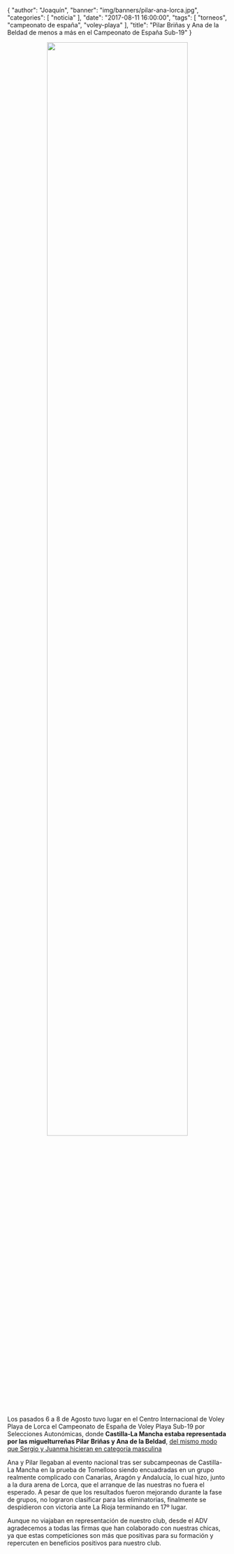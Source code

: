 {
  "author": "Joaquín",
  "banner": "img/banners/pilar-ana-lorca.jpg",
  "categories": [
    "noticia"
  ],
  "date": "2017-08-11 16:00:00",
  "tags": [
    "torneos",
	"campeonato de españa",
	"voley-playa"
  ],
  "title": "Pilar Briñas y Ana de la Beldad de menos a más en el Campeonato de España Sub-19"
}


<center>
	<a target="photo" href="http://www.advmiguelturra.org/img/banners/pilar-ana-lorca.jpg">
	<img width="80%" align="center" src="http://www.advmiguelturra.org/img/banners/pilar-ana-lorca.jpg"/>
	</a>
</center>

Los pasados 6 a 8 de Agosto tuvo lugar en el Centro Internacional de
Voley Playa de Lorca el Campeonato de España de Voley Playa Sub-19 por
Selecciones Autonómicas, donde **Castilla-La Mancha estaba
representada por las miguelturreñas Pilar Briñas y Ana de la
Beldad**,
[del mismo modo que Sergio y Juanma hicieran en categoría masculina](http://www.advmiguelturra.org/blog/2017/08/04/experiencia-juanma-sergio-lorca/)

Ana y Pilar llegaban al evento nacional tras ser subcampeonas de
Castilla-La Mancha en la prueba de Tomelloso siendo encuadradas en un
grupo realmente complicado con Canarias, Aragón y Andalucía, lo cual
hizo, junto a la dura arena de Lorca, que el arranque de las nuestras
no fuera el esperado. A pesar de que los resultados fueron mejorando
durante la fase de grupos, no lograron clasificar para las
eliminatorias, finalmente se despidieron con victoria ante La Rioja
terminando en 17º lugar.

Aunque no viajaban en representación de nuestro club, desde el ADV
agradecemos a todas las firmas que han colaborado con nuestras chicas,
ya que estas competiciones son más que positivas para su formación y
repercuten en beneficios positivos para nuestro club.
